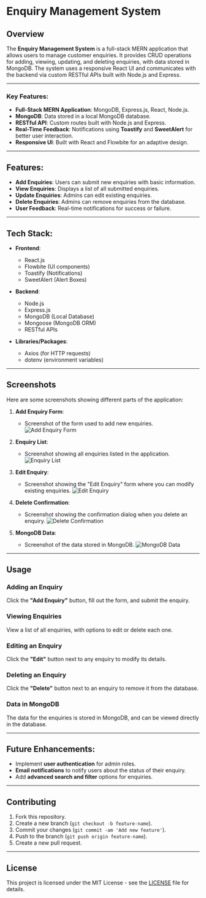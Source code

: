 # Enquiry Management System

## Overview

The **Enquiry Management System** is a full-stack MERN application that allows users to manage customer enquiries. It provides CRUD operations for adding, viewing, updating, and deleting enquiries, with data stored in MongoDB. The system uses a responsive React UI and communicates with the backend via custom RESTful APIs built with Node.js and Express.

---

### Key Features:

- **Full-Stack MERN Application**: MongoDB, Express.js, React, Node.js.
- **MongoDB**: Data stored in a local MongoDB database.
- **RESTful API**: Custom routes built with Node.js and Express.
- **Real-Time Feedback**: Notifications using **Toastify** and **SweetAlert** for better user interaction.
- **Responsive UI**: Built with React and Flowbite for an adaptive design.

---

## Features:

- **Add Enquiries**: Users can submit new enquiries with basic information.
- **View Enquiries**: Displays a list of all submitted enquiries.
- **Update Enquiries**: Admins can edit existing enquiries.
- **Delete Enquiries**: Admins can remove enquiries from the database.
- **User Feedback**: Real-time notifications for success or failure.

---

## Tech Stack:

- **Frontend**:
  - React.js
  - Flowbite (UI components)
  - Toastify (Notifications)
  - SweetAlert (Alert Boxes)

- **Backend**:
  - Node.js
  - Express.js
  - MongoDB (Local Database)
  - Mongoose (MongoDB ORM)
  - RESTful APIs

- **Libraries/Packages**:
  - Axios (for HTTP requests)
  - dotenv (environment variables)

---

## Screenshots

Here are some screenshots showing different parts of the application:

1. **Add Enquiry Form**:
   - Screenshot of the form used to add new enquiries.
   ![Add Enquiry Form](./assets/screenshots/add-enquiry-form.png)

2. **Enquiry List**:
   - Screenshot showing all enquiries listed in the application.
   ![Enquiry List](./assets/screenshots/enquiry-list.png)

3. **Edit Enquiry**:
   - Screenshot showing the "Edit Enquiry" form where you can modify existing enquiries.
   ![Edit Enquiry](./assets/screenshots/edit-enquiry.png)

4. **Delete Confirmation**:
   - Screenshot showing the confirmation dialog when you delete an enquiry.
   ![Delete Confirmation](./assets/screenshots/delete-confirmation.png)

5. **MongoDB Data**:
   - Screenshot of the data stored in MongoDB.
   ![MongoDB Data](./assets/screenshots/mongodb-data.png)

---

## Usage

### Adding an Enquiry
Click the **"Add Enquiry"** button, fill out the form, and submit the enquiry.

### Viewing Enquiries
View a list of all enquiries, with options to edit or delete each one.

### Editing an Enquiry
Click the **"Edit"** button next to any enquiry to modify its details.

### Deleting an Enquiry
Click the **"Delete"** button next to an enquiry to remove it from the database.

### Data in MongoDB
The data for the enquiries is stored in MongoDB, and can be viewed directly in the database.

---

## Future Enhancements:

- Implement **user authentication** for admin roles.
- **Email notifications** to notify users about the status of their enquiry.
- Add **advanced search and filter** options for enquiries.

---

## Contributing

1. Fork this repository.
2. Create a new branch (`git checkout -b feature-name`).
3. Commit your changes (`git commit -am 'Add new feature'`).
4. Push to the branch (`git push origin feature-name`).
5. Create a new pull request.

---

## License

This project is licensed under the MIT License - see the [LICENSE](LICENSE) file for details.

